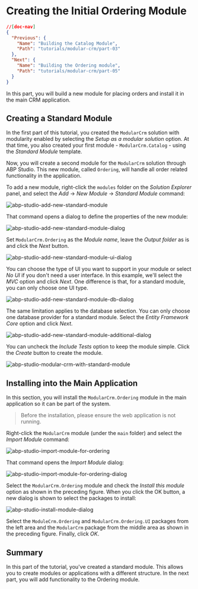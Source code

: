 # Creating the Initial Ordering Module

````json
//[doc-nav]
{
  "Previous": {
    "Name": "Building the Catalog Module",
    "Path": "tutorials/modular-crm/part-03"
  },
  "Next": {
    "Name": "Building the Ordering module",
    "Path": "tutorials/modular-crm/part-05"
  }
}
````

In this part, you will build a new module for placing orders and install it in the main CRM application.

## Creating a Standard Module

In the first part of this tutorial, you created the `ModularCrm` solution with modularity enabled by selecting the _Setup as a modular solution_ option. At that time, you also created your first module - `ModularCrm.Catalog` - using the *Standard Module* template.

Now, you will create a second module for the `ModularCrm` solution through ABP Studio. This new module, called `Ordering`, will handle all order related functionality in the application.

To add a new module, right-click the `modules` folder on the *Solution Explorer* panel, and select the *Add* -> *New Module* -> *Standard Module* command:

![abp-studio-add-new-standard-module](images/abp-studio-add-new-standard-module.png)

That command opens a dialog to define the properties of the new module:

![abp-studio-add-new-standard-module-dialog](images/abp-studio-add-new-standard-module-dialog.png)

Set `ModularCrm.Ordering` as the *Module name*, leave the *Output folder* as is and click the *Next* button.

![abp-studio-add-new-standard-module-ui-dialog](images/abp-studio-add-new-standard-module-ui-dialog.png)

You can choose the type of UI you want to support in your module or select *No UI* if you don't need a user interface. In this example, we'll select the *MVC* option and click *Next*. One difference is that, for a standard module, you can only choose one UI type.

![abp-studio-add-new-standard-module-db-dialog](images/abp-studio-add-new-standard-module-db-dialog.png)

The same limitation applies to the database selection. You can only choose one database provider for a standard module. Select the *Entity Framework Core* option and click *Next*.

![abp-studio-add-new-standard-module-additional-dialog](images/abp-studio-add-new-standard-module-additional-dialog.png)

You can uncheck the *Include Tests* option to keep the module simple. Click the *Create* button to create the module.

![abp-studio-modular-crm-with-standard-module](images/abp-studio-modular-crm-with-standard-module.png)

## Installing into the Main Application

In this section, you will install the `ModularCrm.Ordering` module in the main application so it can be part of the system.

> Before the installation, please ensure the web application is not running.

Right-click the `ModularCrm` module (under the `main` folder) and select the *Import Module* command:

![abp-studio-import-module-for-ordering](images/abp-studio-import-module-for-ordering.png)

That command opens the *Import Module* dialog:

![abp-studio-import-module-for-ordering-dialog](images/abp-studio-import-module-for-ordering-dialog.png)

Select the `ModularCrm.Ordering` module and check the *Install this module* option as shown in the preceding figure. When you click the OK button, a new dialog is shown to select the packages to install:

![abp-studio-install-module-dialog](images/abp-studio-install-module-dialog.png)

Select the `ModuleCrm.Ordering` and `ModularCrm.Ordering.UI` packages from the left area and the `ModularCrm` package from the middle area as shown in the preceding figure. Finally, click *OK*.

## Summary

In this part of the tutorial, you've created a standard module. This allows you to create modules or applications with a different structure. In the next part, you will add functionality to the Ordering module.
